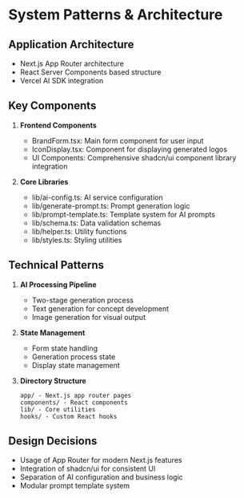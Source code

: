 # System Patterns & Architecture

## Application Architecture
- Next.js App Router architecture
- React Server Components based structure
- Vercel AI SDK integration

## Key Components
1. **Frontend Components**
   - BrandForm.tsx: Main form component for user input
   - IconDisplay.tsx: Component for displaying generated logos
   - UI Components: Comprehensive shadcn/ui component library integration

2. **Core Libraries**
   - lib/ai-config.ts: AI service configuration
   - lib/generate-prompt.ts: Prompt generation logic
   - lib/prompt-template.ts: Template system for AI prompts
   - lib/schema.ts: Data validation schemas
   - lib/helper.ts: Utility functions
   - lib/styles.ts: Styling utilities

## Technical Patterns
1. **AI Processing Pipeline**
   - Two-stage generation process
   - Text generation for concept development
   - Image generation for visual output

2. **State Management**
   - Form state handling
   - Generation process state
   - Display state management

3. **Directory Structure**
   ```
   app/ - Next.js app router pages
   components/ - React components
   lib/ - Core utilities
   hooks/ - Custom React hooks
   ```

## Design Decisions
- Usage of App Router for modern Next.js features
- Integration of shadcn/ui for consistent UI
- Separation of AI configuration and business logic
- Modular prompt template system